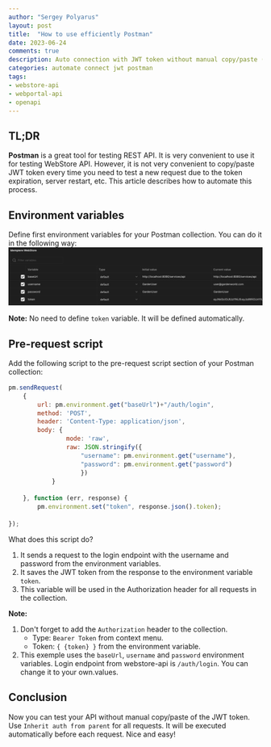 ```yaml
---
author: "Sergey Polyarus"
layout: post
title:  "How to use efficiently Postman"
date: 2023-06-24
comments: true
description: Auto connection with JWT token without manual copy/paste (time saving)
categories: automate connect jwt postman
tags: 
- webstore-api
- webportal-api
- openapi
---
```



## TL;DR
**Postman** is a great tool for testing REST API. It is very convenient to use it for testing WebStore API. However, it is not very convenient to copy/paste JWT token every time you need to test a new request due to the token expiration, server restart, etc.
This article describes how to automate this process.

## Environment variables
Define first environment variables for your Postman collection. You can do it in the following way:
![Postman env variables](/assets/images/projects/webstore-api/postman-env.png "Postman env variables")

**Note:** No need to define `token` variable. It will be defined automatically.


## Pre-request script
Add the following script to the pre-request script section of your Postman collection:

```javascript
pm.sendRequest(
    {
        url: pm.environment.get("baseUrl")+"/auth/login",
        method: 'POST',
        header: 'Content-Type: application/json',
        body: {
                mode: 'raw',
                raw: JSON.stringify({ 
                    "username": pm.environment.get("username"),
                    "password": pm.environment.get("password")
                    })
            }        

    }, function (err, response) {
        pm.environment.set("token", response.json().token);

});
```

What does this script do?
1. It sends a request to the login endpoint with the username and password from the environment variables.
2. It saves the JWT token from the response to the environment variable `token`.
3. This variable will be used in the Authorization header for all requests in the collection.

**Note:** 
1. Don't forget to add the `Authorization` header to the collection. 
    * Type: `Bearer Token` from context menu.
    * Token: `{ {token} }` from the environment variable.
2. This exemple uses the `baseUrl`, `username` and `password` environment variables. Login endpoint from webstore-api is `/auth/login`. You can change it to your own.values.


## Conclusion
Now you can test your API without manual copy/paste of the JWT token. Use `Inherit auth from parent` for all requests. It will be executed automatically before each request. Nice and easy!

